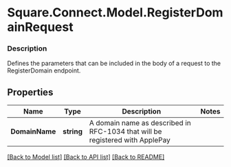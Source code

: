 # Square.Connect.Model.RegisterDomainRequest

### Description

Defines the parameters that can be included in the body of a request to the RegisterDomain endpoint.

## Properties

Name | Type | Description | Notes
------------ | ------------- | ------------- | -------------
**DomainName** | **string** | A domain name as described in RFC-1034 that will be registered with ApplePay | 



[[Back to Model list]](../README.md#documentation-for-models) [[Back to API list]](../README.md#documentation-for-api-endpoints) [[Back to README]](../README.md)

